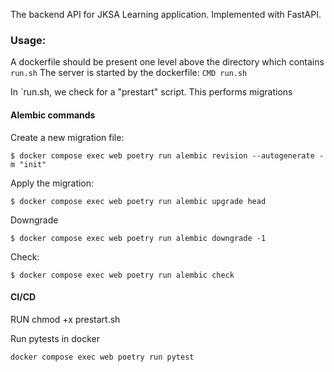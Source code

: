 The backend API for JKSA Learning application.
Implemented with FastAPI.

### Usage:

A dockerfile should be present one level above the directory which contains `run.sh`
The server is started by the dockerfile: `CMD run.sh`

In `run.sh, we check for a "prestart" script. This performs migrations

#### Alembic commands

Create a new migration file:
```
$ docker compose exec web poetry run alembic revision --autogenerate -m "init"
```

Apply the migration:
```
$ docker compose exec web poetry run alembic upgrade head
```

Downgrade
```
$ docker compose exec web poetry run alembic downgrade -1
```

Check:
```
$ docker compose exec web poetry run alembic check
```

#### CI/CD
RUN chmod +x prestart.sh

Run pytests in docker
```
docker compose exec web poetry run pytest
```
